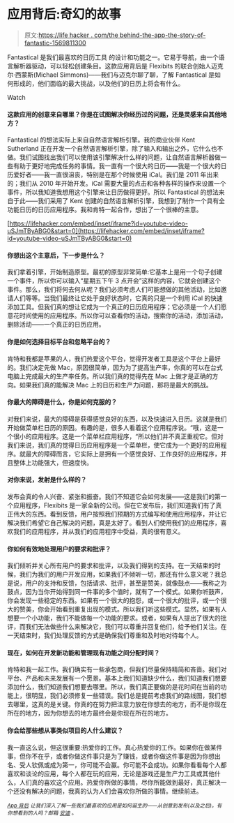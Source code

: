 # 应用背后:奇幻的故事

> 原文:[https://life hacker . com/the behind-the-app-the-story-of-fantastic-1569811300](https://lifehacker.com/behind-the-app-the-story-of-fantastical-1569811300)

Fantastical 是我们最喜欢的日历工具 的设计和功能之一。它易于导航，由一个语言解析器驱动，可以轻松创建条目。这款应用背后是 Flexibits 的联合创始人迈克尔·西蒙斯(Michael Simmons)——我们与迈克尔聊了聊，了解 Fantastical 是如何形成的，他们面临的最大挑战，以及他们的日历上将会有什么。

Watch

#### 这款应用的创意来自哪里？你是在试图解决你经历过的问题，还是灵感来自其他地方？

Fantastical 的想法实际上来自自然语言解析引擎。我的商业伙伴 Kent Sutherland 正在开发一个自然语言解析引擎，除了输入和输出之外，它什么也不做。我们试图找出我们可以使用该引擎解决什么样的问题，让自然语言解析器做一些有助于更好地完成任务的事情。我一直有一个很大的日历——我是一个很大的日历爱好者——我一直很沮丧，特别是在那个时候使用 iCal。我们是 2011 年出来的；我们从 2010 年开始开发。iCal 需要大量的点击和各种各样的操作来设置一个事件，所以我知道我想用这个引擎来让日历做得更好。所以 Fantastical 的想法来自于此——我们采用了 Kent 创建的自然语言解析引擎，我想到了制作一个具有全功能日历的日历应用程序。我和肯特一起合作，想出了一个很棒的主意。

 [https://lifehacker.com/embed/inset/iframe?id=youtube-video-uSJmTByABG0&start=0](https://lifehacker.com/embed/inset/iframe?id=youtube-video-uSJmTByABG0&start=0) 

#### 你想出这个主意后，下一步是什么？

我们拿着引擎，开始制造原型。最初的原型非常简单:它基本上是用一个句子创建一个事件，所以你可以输入“星期五下午 3 点开会”这样的内容，它就会创建这个事件。那么，我们将何去何从呢？我们必须考虑人们可能想做的其他活动，比如邀请人们等等。当我们最终让它处于良好状态时，它真的只是一个利用 iCal 的快速添加工具。但我们真的想让它成为一个真正的日历应用程序；它必须是一个人们愿意花时间使用的应用程序。所以你可以查看你的活动，搜索你的活动，添加活动，删除活动——一个真正的日历应用。

#### 你是如何选择目标平台和忽略平台的？

肯特和我都是苹果的人，我们热爱这个平台，觉得开发者工具是这个平台上最好的。我们决定先做 Mac，原因很简单，因为为了提高生产率，你真的可以在台式电脑上完成最大的生产率任务。所以我们真的觉得先在 Mac 上做才是正确的方向。如果我们真的能解决 Mac 上的日历和生产力问题，那将是最大的挑战。

#### 你最大的障碍是什么，你是如何克服的？

对我们来说，最大的障碍是获得感觉良好的东西，以及快速进入日历。这就是我们开始做菜单栏日历的原因。有趣的是，很多人看着这个应用程序说。“哦，这是一个很小的应用程序。这是一个菜单栏应用程序，“所以他们并不真正重视它。但对我们来说，我们真的觉得日历应用程序是一个菜单栏，使它成为一个更好的应用程序。就最大的障碍而言，它实际上是拥有一个感觉良好、工作良好的应用程序，并且整体上功能强大，但速度快。

#### 对你来说，发射是什么样的？

发布会真的令人兴奋、紧张和振奋。我们不知道它会如何发展——这是我们的第一个应用程序，Flexibits 是一家全新的公司。但在它发布后，我们知道我们有了真正伟大的东西。看到反馈，用户按照我们预期的方式编写和使用应用程序，并让它解决我们希望它自己解决的问题，真是太好了。看到人们使用我们的应用程序，喜欢我们的应用程序，并从我们的应用程序中受益，真的很有意义。

#### 你如何有效地处理用户的要求和批评？

我们倾听并关心所有用户的要求和批评，以及我们得到的支持。在一天结束的时候，我们为我们的用户开发应用，如果我们不倾听一切，那还有什么意义呢？我总是说，用户的支持和反馈，包括请求、批评，甚至是赞美，就像鼓点——我称之为鼓点，因为当你开始得到同一件事的多个值时，就有了一个模式。如果你听鼓声，你会发现一些稳定的东西。如果有一个很大的抱怨，或一个很大的批评，或一个很大的赞美，你会开始看到重复出现的模式。所以我们听这些模式。显然，如果有人想要一个小功能，我们不能做每一个功能的要求。或者，如果有人提出了很大的批评，而我们无法做些什么来解决它，我们可以尊重并回复他们，给予他们关注。在一天结束时，我们处理反馈的方式是确保我们尊重和及时地对待每个人。

#### 现在，如何在开发新功能和管理现有功能之间分配时间？

肯特和我一起工作。我们确实有一些承包商，但我们尽量保持精简和吝啬。我们对平台、产品和未来发展有一个愿景。基本上我们知道缺少什么，我们知道我们想要添加什么，我们知道我们想要去哪里。所以，我们真正要做的是花时间在当前的功能上，很明显，我们必须修复一些错误。我们总是提前考虑我们的路线图，我们想去哪里，这真的是关键。你真的在努力把注意力放在你想去的地方，而不是你现在所在的地方，因为你想去的地方最终会是你现在所在的地方。

#### 你会给那些想从事类似项目的人什么建议？

我一直这么说，但这很重要:热爱你的工作。真心热爱你的工作。如果你在做某件事，但你不在乎，或者你做这件事只是为了赚钱，或者你做这件事是因为你想出名、受人钦佩或成为第一，你可能不会赢。你可能不会成功。如果你看看每个人都喜欢和谈论的应用，每个人都在玩的应用，无论是游戏还是生产力工具或其他什么，人们真的喜欢这个应用。热爱你所做的事情，尽你所能做到最好，真正解决一个还没有解决的问题，我真的认为人们会喜欢你所做的事情。继续前进。

<small></small>*[<small>*App 背后*</small>](http://lifehacker.com/behindtheapp) <small>*让我们深入了解一些我们最喜欢的应用是如何诞生的——从创意到发布(以及之后)。有你想看到的人吗？邮箱*</small> [<small>*安迪*</small>](mailto:andy@lifehacker.com) <small>*。*</small>*
